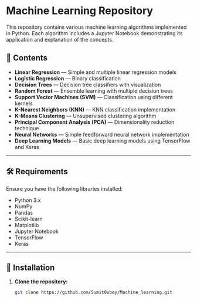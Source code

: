 # Machine Learning Repository  

This repository contains various machine learning algorithms implemented in Python. Each algorithm includes a Jupyter Notebook demonstrating its application and explanation of the concepts.  

## 📁 **Contents**  

- **Linear Regression** — Simple and multiple linear regression models  
- **Logistic Regression** — Binary classification  
- **Decision Trees** — Decision tree classifiers with visualization  
- **Random Forest** — Ensemble learning with multiple decision trees  
- **Support Vector Machines (SVM)** — Classification using different kernels  
- **K-Nearest Neighbors (KNN)** — KNN classification implementation  
- **K-Means Clustering** — Unsupervised clustering algorithm  
- **Principal Component Analysis (PCA)** — Dimensionality reduction technique  
- **Neural Networks** — Simple feedforward neural network implementation  
- **Deep Learning Models** — Basic deep learning models using TensorFlow and Keras  

---

## 🛠️ **Requirements**  

Ensure you have the following libraries installed:  

- Python 3.x  
- NumPy  
- Pandas  
- Scikit-learn  
- Matplotlib  
- Jupyter Notebook  
- TensorFlow  
- Keras  

---

## 🚀 **Installation**  

1. **Clone the repository:**  

   ```bash
   git clone https://github.com/Sumit0ubey/Machine_learning.git
